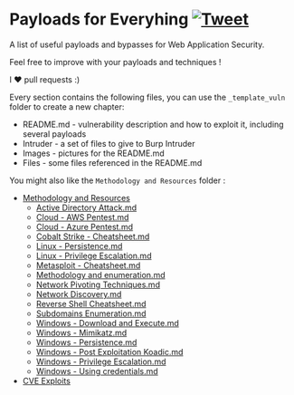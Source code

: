 # Payloads for Everyhing [![Tweet](https://img.shields.io/twitter/url/http/shields.io.svg?style=social)](https://twitter.com/intent/tweet?text=Payloads%20For%20Everyhing,%20a%20list%20of%20useful%20payloads%20and%20bypasses%20for%20Web%20Application%20Security%20-%20by%20@mahyarx&url=https://github.com/mahyarx/Payload4Everything/)

A list of useful payloads and bypasses for Web Application Security.

Feel free to improve with your payloads and techniques !

I :heart: pull requests :)


Every section contains the following files, you can use the `_template_vuln` folder to create a new chapter:

- README.md - vulnerability description and how to exploit it, including several payloads
- Intruder - a set of files to give to Burp Intruder
- Images - pictures for the README.md
- Files - some files referenced in the README.md

You might also like the `Methodology and Resources` folder :

- [Methodology and Resources](https://github.com/mahyarx/Payload4Everything/blob/master/Methodology%20and%20Resources/)
  - [Active Directory Attack.md](https://github.com/mahyarx/Payload4Everything/blob/master/Methodology%20and%20Resources/Active%20Directory%20Attack.md)
  - [Cloud - AWS Pentest.md](https://github.com/mahyarx/Payload4Everything/blob/master/Methodology%20and%20Resources/Cloud%20-%20AWS%20Pentest.md)
  - [Cloud - Azure Pentest.md](https://github.com/mahyarx/Payload4Everything/blob/master/Methodology%20and%20Resources/Cloud%20-%20Azure%20Pentest.md)
  - [Cobalt Strike - Cheatsheet.md](https://github.com/mahyarx/Payload4Everything/blob/master/Methodology%20and%20Resources/Cobalt%20Strike%20-%20Cheatsheet.md)
  - [Linux - Persistence.md](https://github.com/mahyarx/Payload4Everything/blob/master/Methodology%20and%20Resources/Linux%20-%20Persistence.md)
  - [Linux - Privilege Escalation.md](https://github.com/mahyarx/Payload4Everything/blob/master/Methodology%20and%20Resources/Linux%20-%20Privilege%20Escalation.md)
  - [Metasploit - Cheatsheet.md](https://github.com/mahyarx/Payload4Everything/blob/master/Methodology%20and%20Resources/Metasploit%20-%20Cheatsheet.md)  
  - [Methodology and enumeration.md](https://github.com/mahyarx/Payload4Everything/blob/master/Methodology%20and%20Resources/Methodology%20and%20enumeration.md)
  - [Network Pivoting Techniques.md](https://github.com/mahyarx/Payload4Everything/blob/master/Methodology%20and%20Resources/Network%20Pivoting%20Techniques.md)
  - [Network Discovery.md](https://github.com/mahyarx/Payload4Everything/blob/master/Methodology%20and%20Resources/Network%20Discovery.md)
  - [Reverse Shell Cheatsheet.md](https://github.com/mahyarx/Payload4Everything/blob/master/Methodology%20and%20Resources/Reverse%20Shell%20Cheatsheet.md)
  - [Subdomains Enumeration.md](https://github.com/mahyarx/Payload4Everything/blob/master/Methodology%20and%20Resources/Subdomains%20Enumeration.md)
  - [Windows - Download and Execute.md](https://github.com/mahyarx/Payload4Everything/blob/master/Methodology%20and%20Resources/Windows%20-%20Download%20and%20Execute.md)
  - [Windows - Mimikatz.md](https://github.com/mahyarx/Payload4Everything/blob/master/Methodology%20and%20Resources/Windows%20-%20Mimikatz.md)
  - [Windows - Persistence.md](https://github.com/mahyarx/Payload4Everything/blob/master/Methodology%20and%20Resources/Windows%20-%20Persistence.md)
  - [Windows - Post Exploitation Koadic.md](https://github.com/mahyarx/Payload4Everything/blob/master/Methodology%20and%20Resources/Windows%20-%20Post%20Exploitation%20Koadic.md)
  - [Windows - Privilege Escalation.md](https://github.com/mahyarx/Payload4Everything/blob/master/Methodology%20and%20Resources/Windows%20-%20Privilege%20Escalation.md)
  - [Windows - Using credentials.md](https://github.com/mahyarx/Payload4Everything/blob/master/Methodology%20and%20Resources/Windows%20-%20Using%20credentials.md)
- [CVE Exploits](https://github.com/mahyarx/Payload4Everything/blob/master/CVE%20Exploits)



